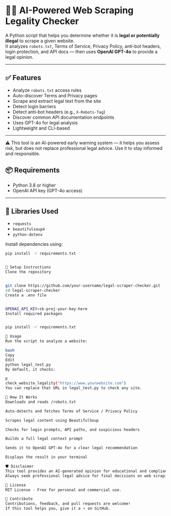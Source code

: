 # 🕵️‍♂️ AI-Powered Web Scraping Legality Checker

A Python script that helps you determine whether it is **legal or potentially illegal** to scrape a given website.  
It analyzes `robots.txt`, Terms of Service, Privacy Policy, anti-bot headers, login protection, and API docs — then uses **OpenAI GPT-4o** to provide a legal opinion.

---

## ✅ Features

- Analyze `robots.txt` access rules
- Auto-discover Terms and Privacy pages
- Scrape and extract legal text from the site
- Detect login barriers
- Detect anti-bot headers (e.g., `X-Robots-Tag`)
- Discover common API documentation endpoints
- Uses GPT-4o for legal analysis
- Lightweight and CLI-based

---

⚠️ This tool is an AI-powered early warning system — it helps you assess risk, but does not replace professional legal advice. Use it to stay informed and responsible.


## 📦 Requirements

- Python 3.8 or higher
- OpenAI API key (GPT-4o access)

---

## 🧪 Libraries Used

- `requests`  
- `beautifulsoup4`  
- `python-dotenv`  

Install dependencies using:

```bash
pip install -r requirements.txt


🔐 Setup Instructions
Clone the repository


git clone https://github.com/your-username/legal-scraper-checker.git
cd legal-scraper-checker
Create a .env file


OPENAI_API_KEY=sk-proj-your-key-here
Install required packages


pip install -r requirements.txt

🚀 Usage
Run the script to analyze a website:

bash
Copy
Edit
python legal_test.py
By default, it checks:

p
check_website_legality("https://www.yourwebsite.com")
You can replace that URL in legal_test.py to check any site.

🧠 How It Works
Downloads and reads /robots.txt

Auto-detects and fetches Terms of Service / Privacy Policy

Scrapes legal content using BeautifulSoup

Checks for login prompts, API paths, and suspicious headers

Builds a full legal context prompt

Sends it to OpenAI GPT-4o for a clear legal recommendation

Displays the result in your terminal

🛡️ Disclaimer
This tool provides an AI-generated opinion for educational and compliance awareness purposes only.
Always seek professional legal advice for final decisions on web scraping.

📜 License
MIT License - Free for personal and commercial use.

🌟 Contribute
Contributions, feedback, and pull requests are welcome!
If this tool helps you, give it a ⭐ on GitHub.
